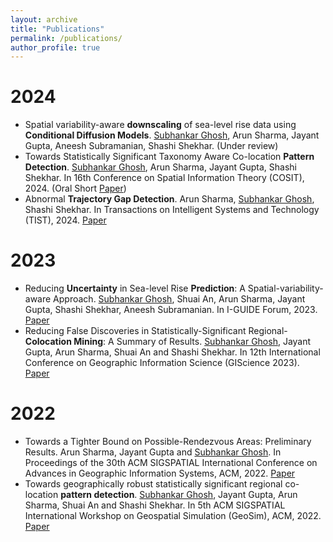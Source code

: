 ```yaml
---
layout: archive
title: "Publications"
permalink: /publications/
author_profile: true
---
```


<!-- {% if author.googlescholar %}
  You can also find my articles on <u><a href="{{author.googlescholar}}">my Google Scholar profile</a>.</u>
{% endif %}

{% include base_path %}

{% for post in site.publications reversed %}
  {% include archive-single.html %}
{% endfor %} -->

2024
======
* Spatial variability-aware **downscaling** of sea-level rise data using **Conditional Diffusion Models**. <ins>Subhankar Ghosh</ins>, Arun Sharma, Jayant Gupta, Aneesh Subramanian, Shashi Shekhar. (Under review)
* Towards Statistically Significant Taxonomy Aware Co-location **Pattern Detection**. <ins>Subhankar Ghosh</ins>, Arun Sharma, Jayant Gupta, Shashi Shekhar. In 16th Conference on Spatial Information Theory (COSIT), 2024. (Oral Short [Paper](https://arxiv.org/abs/2407.00317))
* Abnormal **Trajectory Gap Detection**. Arun Sharma, <ins>Subhankar Ghosh</ins>, Shashi Shekhar. In Transactions on Intelligent Systems and Technology (TIST), 2024. [Paper](https://dl.acm.org/doi/abs/10.1145/3673235)

2023
======
* Reducing **Uncertainty** in Sea-level Rise **Prediction**: A Spatial-variability-aware Approach. <ins>Subhankar Ghosh</ins>, Shuai An, Arun Sharma, Jayant Gupta, Shashi Shekhar, Aneesh Subramanian. In I-GUIDE Forum, 2023. [Paper](https://docs.lib.purdue.edu/iguide/2023/presentations/3/)
* Reducing False Discoveries in Statistically-Significant Regional-**Colocation Mining**: A Summary of Results. <ins>Subhankar Ghosh</ins>, Jayant Gupta, Arun Sharma, Shuai An and Shashi Shekhar. In 12th International Conference on Geographic Information Science (GIScience 2023). [Paper](https://drops.dagstuhl.de/opus/volltexte/2023/18898/)

2022
======
* Towards a Tighter Bound on Possible-Rendezvous Areas: Preliminary Results. Arun Sharma, Jayant Gupta and <ins>Subhankar Ghosh</ins>. In Proceedings of the 30th ACM SIGSPATIAL International Conference on Advances in Geographic Information Systems, ACM, 2022. [Paper](https://dl.acm.org/doi/abs/10.1145/3557915.3561033)
* Towards geographically robust statistically significant regional co-location **pattern detection**. <ins>Subhankar Ghosh</ins>, Jayant Gupta, Arun Sharma, Shuai An and Shashi Shekhar. In 5th ACM SIGSPATIAL International Workshop on Geospatial Simulation (GeoSim), ACM, 2022. [Paper](https://dl.acm.org/doi/abs/10.1145/3557989.3566158)
